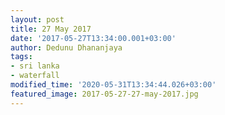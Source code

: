 ```yaml
---
layout: post
title: 27 May 2017
date: '2017-05-27T13:34:00.001+03:00'
author: Dedunu Dhananjaya
tags:
- sri lanka
- waterfall
modified_time: '2020-05-31T13:34:44.026+03:00'
featured_image: 2017-05-27-27-may-2017.jpg
---
```

